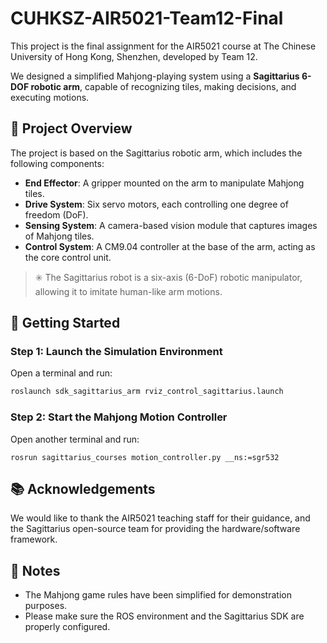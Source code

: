 # CUHKSZ-AIR5021-Team12-Final

This project is the final assignment for the AIR5021 course at The Chinese University of Hong Kong, Shenzhen, developed by Team 12.

We designed a simplified Mahjong-playing system using a **Sagittarius 6-DOF robotic arm**, capable of recognizing tiles, making decisions, and executing motions.

## 🦾 Project Overview

The project is based on the Sagittarius robotic arm, which includes the following components:

- **End Effector**: A gripper mounted on the arm to manipulate Mahjong tiles.
- **Drive System**: Six servo motors, each controlling one degree of freedom (DoF).
- **Sensing System**: A camera-based vision module that captures images of Mahjong tiles.
- **Control System**: A CM9.04 controller at the base of the arm, acting as the core control unit.

> ✳️ The Sagittarius robot is a six-axis (6-DoF) robotic manipulator, allowing it to imitate human-like arm motions.

## 🚀 Getting Started

### Step 1: Launch the Simulation Environment

Open a terminal and run:

```bash
roslaunch sdk_sagittarius_arm rviz_control_sagittarius.launch
```

### Step 2: Start the Mahjong Motion Controller

Open another terminal and run:

```shell
rosrun sagittarius_courses motion_controller.py __ns:=sgr532
```

## 📚 Acknowledgements

We would like to thank the AIR5021 teaching staff for their guidance, and the Sagittarius open-source team for providing the hardware/software framework.

## 📌 Notes

- The Mahjong game rules have been simplified for demonstration purposes.
- Please make sure the ROS environment and the Sagittarius SDK are properly configured.